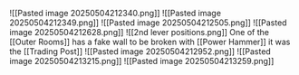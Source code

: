 ![[Pasted image 20250504212340.png]]
![[Pasted image 20250504212349.png]]
![[Pasted image 20250504212505.png]]
![[Pasted image 20250504212628.png]]
![[2nd lever positions.png]]
One of the [[Outer Rooms]] has a fake wall to be broken with [[Power Hammer]] it was the [[Trading Post]]
![[Pasted image 20250504212952.png]]
![[Pasted image 20250504213215.png]]
![[Pasted image 20250504213259.png]]
